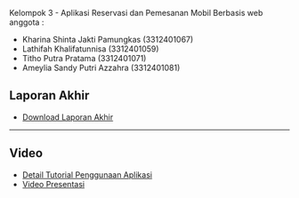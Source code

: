 Kelompok 3 - Aplikasi Reservasi dan Pemesanan Mobil Berbasis web
anggota : 
- Kharina Shinta Jakti Pamungkas (3312401067)
- Lathifah Khalifatunnisa (3312401059)
- Titho Putra Pratama (3312401071)
- Ameylia Sandy Putri Azzahra (3312401081)

##  Laporan Akhir
- [Download Laporan Akhir](./AAS_Final_Pagi_Kel_3_Aplikasi_Reservasi_dan_Pemesanan_Mobil_Berbasis_Web.pdf)

---

## Video
-  [Detail Tutorial Penggunaan Aplikasi](https://youtu.be/isffQQlN994?si=Uex0GVpjsA250xUm)
-  [Video Presentasi](https://youtu.be/BHlAcS4xSG8?si=ak9b2N0Rh5NVEcQN)
